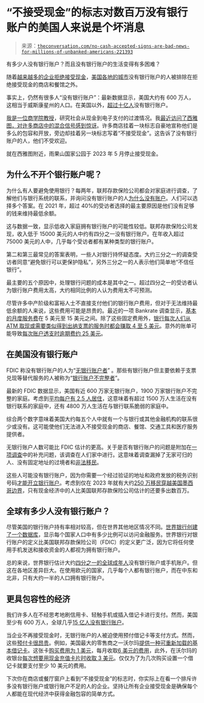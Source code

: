 <!--yml

类别：未分类

日期：2024-05-27 15:00:28

-->

# “不接受现金”的标志对数百万没有银行账户的美国人来说是个坏消息

> 来源：[`theconversation.com/no-cash-accepted-signs-are-bad-news-for-millions-of-unbanked-americans-221393`](https://theconversation.com/no-cash-accepted-signs-are-bad-news-for-millions-of-unbanked-americans-221393)

有多少人没有银行账户？而且没有银行账户的生活变得有多困难？

随着[越来越多的企业拒绝接受现金](https://www.chicagotribune.com/business/ct-biz-cashless-backlash-20180710-story.html)，[美国各地的城市](https://www.wmtw.com/article/cashless-businesses-south-portland-come-under-fire/40450267)没有银行账户的人被排除在拒绝接受现金的商店和餐馆之外。

事实上，仍然有很多人“没有银行账户”：最新数据显示，美国大约有 600 万人，这相当于威斯康星州的人口。在美国以外，[超过十亿人](https://www.worldbank.org/en/publication/globalfindex/Data)没有银行账户。

[我是一位商学院教授](https://www.bu.edu/questrom/profile/jay-zagorsky/)，研究社会从现金到电子支付的过渡情况。我[最近访问了西雅图，对许多商店中的混合信号感到惊讶](https://www.govtech.com/workforce/data-seattle-area-becoming-increasingly-cashless)。许多商店挂着一块标志自豪地宣称他们是多么的包容和开放，旁边却挂着另一块标志写着“不接受现金”。这告诉了没有银行账户的人，他们不受欢迎。

就在西雅图附近，雨果山国家公园于 2023 年 5 月停止接受现金。

## 为什么不开个银行账户呢？

为什么有人要避免使用银行？每两年，联邦存款保险公司都会对家庭进行调查，了解他们与银行系统的联系，并询问没有银行账户的人[为什么没有账户](https://www.fdic.gov/analysis/household-survey/2021execsum.pdf)。人们可以选择多个答案。在 2021 年，超过 40%的受访者选择的最主要原因是他们没有足够的钱来维持最低余额。

这与数据一致，显示低收入家庭拥有银行账户的可能性较低。联邦存款保险公司发现，收入低于 15000 美元的人中约有四分之一没有银行账户。在年收入超过 75000 美元的人中，几乎每个受访者都有某种类型的银行账户。

第二和第三最常见的答案表明，一些人对银行持怀疑态度。大约三分之一的调查受访者同意“避免银行可以更保护隐私”，另外三分之一的人表示他们简单地“不信任银行”。

最主要的五个原因中，处理银行问题的成本是其中之一。超过四分之一的受访者认为银行账户费用太高，大约相同比例的人认为费用太不可预测。

尽管许多中产阶级和富裕人士不直接支付他们的银行账户费用，但对于无法维持最低余额的人来说，这些费用可能是昂贵的。最近的一项 Bankrate 调查显示，[基本的月度服务费](https://www.bankrate.com/banking/checking/checking-account-survey/)在 5 美元至 15 美元之间。除了这些固定费用外，[银行每次人们从 ATM 取现或需要类似得到出纳支票的服务时都会赚取 4 至 5 美元](https://www.fdic.gov/resources/consumers/consumer-news/2021-12.html)。意外的账单可能导致[每次账户透支时逾期费约 25 美元](https://www.bankrate.com/banking/checking/checking-account-survey/#overdraft-fees)。

## 在美国没有银行账户

FDIC 称没有银行账户的人为“[无银行账户者](https://www.pbs.org/newshour/show/millions-of-unbanked-americans-lack-adequate-access-to-financial-services)” 。那些有银行账户但主要依赖于支票兑现等替代服务的人被称为“[银行账户不完整者](https://guides.loc.gov/fintech/21st-century/unbanked-underbanked)”。

最新的 FDIC 数据显示，美国有近 600 万家无银行账户，1900 万家银行账户不完整的家庭。考虑到[平均每户有 2.5 人居住](https://www.census.gov/content/dam/Census/library/visualizations/time-series/demo/families-and-households/hh-6.pdf)，这意味着有超过 1500 万人生活在没有银行联系的家庭中，还有 4800 万人生活在与银行联系脆弱的家庭中。

综合两个数字意味着美国大约每五个人中就有一个与银行或其他金融机构的联系很少或没有。这可能使他们无法进入不接受现金的商店、餐馆、交通工具和医疗服务提供者。

无银行账户人数可能比 FDIC 估计的更高。关于是否有银行账户的问题是附加在[一项调查](https://www.census.gov/programs-surveys/cps/about.html)中的补充问题，该调查在人们家中进行。这意味着调查漏掉了无家可归的人、没有固定地址的过境者和[非法移民](https://www.dhs.gov/immigration-statistics/population-estimates/unauthorized-resident)。

这些人可能没有银行账户，因为你需要一个经过验证的地址和政府发放的税务识别号码[才能开立银行账户](https://www.federalreserve.gov/boarddocs/supmanual/bsa/bsa_p5.pdf)。考虑到仅在 2023 年就有大约[250 万移民穿越美国墨西哥边界](https://www.npr.org/2023/12/22/1221006083/immigration-border-election-presidential)，只有现金经济中的人比美国联邦存款保险公司估计的还要多出数百万。

## 全球有多少人没有银行账户？

尽管美国的银行账户持有率相对较高，但在世界其他地区情况不同。[世界银行创建了一个数据库](https://www.worldbank.org/en/topic/financialinclusion/overview)，显示每个国家人口中有多少比例可以访问金融服务。世界银行对银行账户的定义比美国联邦存款保险公司（FDIC）的定义更广泛，因为它将任何使用手机发送和接收资金的人都视为拥有银行账户。

总的来说，世界银行估计大约[四分之一的全球成年人](https://www.worldbank.org/en/publication/globalfindex)没有银行账户或手机账户。但这在各地区差异巨大。在使用欧元的国家，几乎每个人都有银行账户，而在中东和北非，只有大约一半的人口拥有银行账户。

## 更具包容性的经济

我们许多人在不经思考地刷信用卡、轻触手机或插入借记卡进行支付。然而，美国至少有 600 万人，全球几乎[15 亿人没有银行账户](https://ufa.worldbank.org/en/ufa)。

当企业不再接受现金时，无银行账户的人被迫使用预付借记卡等支付方式。然而，这些[预付卡很昂贵](https://www.consumerfinance.gov/ask-cfpb/what-types-of-fees-do-prepaid-cards-typically-charge-en-2053/)。例如，美国最大的零售商之一沃尔玛[提供一种可重新加载的基本借记卡](https://www.walmartmoneycard.com/)。这张卡[购买费用为 1 美元](https://www.investopedia.com/articles/personal-finance/112315/6-ways-load-your-walmart-money-card.asp)，每月收取[6 美元的费用](https://www.walmartmoneycard.com/helpcenter/getting-started/why-walmart-moneycard/how-can-i-waive-my-monthly-fee-for-walmart-moneycard)，此外，在沃尔玛的收银台[每次想要用现金充值卡片时收取 3 美元](https://www.walmartmoneycard.com/helpcenter/adding-money/how-much-does-it-cost-to-use-walmart-rapid-reload)。仅仅为了为几次购买设置一个借记卡就要支付至少 10 美元的费用。

下次你在商店或餐厅窗户上看到“不接受现金”的标志时，你实际上在看一个排斥许多没有银行账户或银行账户不足的人的企业。坚持让所有企业接受现金是确保每个人都能在现代经济中获得金融包容的简单方式。
